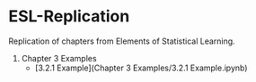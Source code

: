 # ESL-Replication
Replication of chapters from Elements of Statistical Learning.

1. Chapter 3 Examples
    - [3.2.1 Example](Chapter 3 Examples/3.2.1 Example.ipynb)

